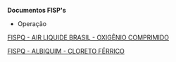**Documentos FISP's**

- Operação

[FISPQ - AIR LIQUIDE BRASIL - OXIGÊNIO COMPRIMIDO](https://github.com/Obaiderrom/documentos/blob/006e7521cdbd36437e10a059c8d7b84dcb0c1a32/FISPQ%20-%20AIR%20LIQUIDE%20BRASIL%20-%20OXIG%C3%8ANIO%20COMPRIMIDO.PDF)

[FISPQ - ALBIQUIM - CLORETO FÉRRICO](https://github.com/Obaiderrom/documentos/blob/006e7521cdbd36437e10a059c8d7b84dcb0c1a32/FISPQ%20-%20ALBIQUIM%20-%20CLORETO%20F%C3%89RRICO.pdf)
